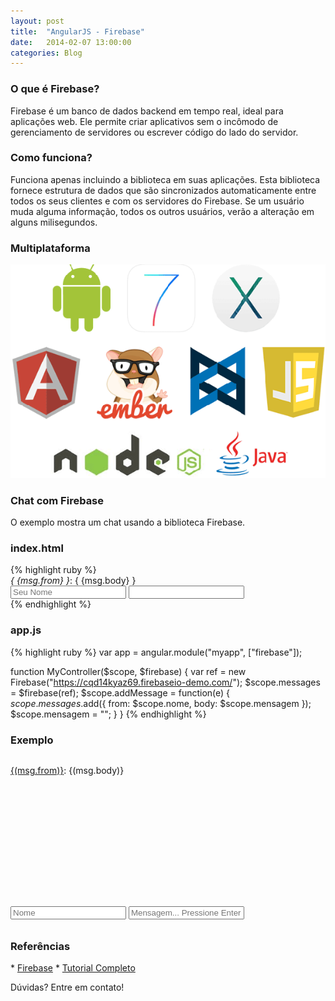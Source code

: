 ```yaml
---
layout: post
title:  "AngularJS - Firebase"
date:   2014-02-07 13:00:00
categories: Blog
---
```


<h3>O que é Firebase?</h3>
Firebase é um banco de dados backend em tempo real, ideal para aplicações web. Ele permite criar aplicativos sem o incômodo de gerenciamento de servidores ou escrever código do lado do servidor.

<h3>Como funciona?</h3>
Funciona apenas incluindo a biblioteca em suas aplicações. Esta biblioteca fornece estrutura de dados que são sincronizados automaticamente entre todos os seus clientes e com os servidores do Firebase. 
Se um usuário muda alguma informação, todos os outros usuários, verão a alteração em alguns milisegundos.

<h3>Multiplataforma</h3>
<img src="/img/posts/firebase.png" />

<h3>Chat com Firebase</h3>
O exemplo mostra um chat usando a biblioteca Firebase.

<h3>index.html</h3>
{% highlight ruby %}
<div ng-app="myapp">
  <script src="angular.min.js"></script>  
  <script src="app-firebase.js"></script>  
  <script src="firebase.js"></script>
  <script src="angularfire.js"></script>  
  <div ng-controller="MyController">    
    <div ng-repeat="msg in messages">
       <em>{ {msg.from} }</em>: { {msg.body} }
    </div>    
    <input ng-model="nome" placeholder="Seu Nome">
    <input ng-model="mensagem" ng-keydown="addMessage($event)">
    <script>    
    </script>
  </div>
</div>
{% endhighlight %}

<h3>app.js</h3>
{% highlight ruby %}
var app = angular.module("myapp", ["firebase"]);    

function MyController($scope, $firebase) {
  var ref = new Firebase("https://cqd14kyaz69.firebaseio-demo.com/");
  $scope.messages = $firebase(ref);
  $scope.addMessage = function(e) {  
    $scope.messages.$add({
      from: $scope.nome, 
      body: $scope.mensagem
    });
    $scope.mensagem = "";
  }
}
{% endhighlight %}

<h3>Exemplo</h3>
<div ng-app="myapp">
  <script src="/js/angular.min.js"></script>  
  <script src="/js/app-firebase.js"></script>  
  <script src="/js/firebase.js"></script>
  <script src="/js/angularfire.js"></script>  
  <div ng-controller="MyController">
    <div id="messagesDiv" style="height: 200px; overflow: overlay;">      
      <div ng-repeat="msg in messages">
        <p style="margin-bottom: -26px;"><u>{(msg.from)}</u>: {(msg.body)}</p>
      </div>      
    </div>
    <input type="text" style="margin-bottom: 10px; margin-top: 40px" ng-model="name" placeholder="Nome">
    <input type="text" ng-model="msg" ng-keydown="addMessage($event)" placeholder="Mensagem... Pressione Enter para enviar">
    <script>    
    </script>
  </div>
</div>

<h3>Referências</h3>
* <a href="https://www.firebase.com/" target="_blank">Firebase</a>
* <a href="https://www.firebase.com/tutorial/#tutorial/basic/0" target="_blank">Tutorial Completo</a>

Dúvidas? Entre em contato!
